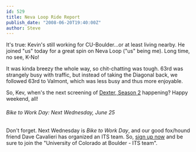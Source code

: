 ```yaml
---
id: 529
title: Neva Loop Ride Report
publish_date: "2008-06-20T19:40:00Z"
author: Steve
---
```

It's true: Kevin's still working for CU-Boulder...or at least living nearby. He joined "us" today for a great spin on Neva Loop ("us" being me). Long time, no see, K-No!

It was kinda breezy the whole way, so chit-chatting was tough. 63rd was strangely busy with traffic, but instead of taking the Diagonal back, we followed 63rd to Valmont, which was less busy and thus more enjoyable.

So, Kev, when's the next screening of [Dexter, Season 2](http://www.sho.com/site/dexter/home.do) happening? Happy weekend, all!

###### Bike to Work Day: Next Wednesday, June 25

Don't forget. Next Wednesday is _Bike to Work Day_, and our good fox/hound friend Dave Cavalieri has organized an ITS team. So, [sign up now](http://www.drcog.org/btwd2008/dsp_registerIndividual.cfm) and be sure to join the "University of Colorado at Boulder - ITS team".
